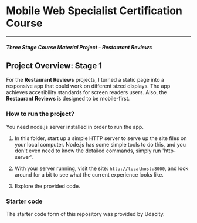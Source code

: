 # Mobile Web Specialist Certification Course
---
#### _Three Stage Course Material Project - Restaurant Reviews_

## Project Overview: Stage 1

For the **Restaurant Reviews** projects, I turned a static page into a responsive app that could work on different sized displays. The app achieves accesibility standards for screen readers users. Also, the **Restaurant Reviews** is designed to be mobile-first.

### How to run the project?

You need node.js server installed in order to run the app.

1. In this folder, start up a simple HTTP server to serve up the site files on your local computer. Node.js has some simple tools to do this, and you don't even need to know the detailed commands, simply run 'http-server'.

2. With your server running, visit the site: `http://localhost:8000`, and look around for a bit to see what the current experience looks like.
3. Explore the provided code.


### Starter code

The starter code form of this repository was provided by Udacity. 
